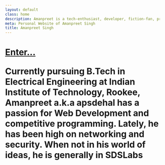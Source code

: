 ```yaml
---
layout: default
class: home
description: Amanpreet is a tech-enthusiast, developer, fiction-fan, programming addict who loves to build up new cool things by exploring the technologies available around the globe. When not fiddling with these things, he is a 3rd Year B.Tech, Electrical Engineering student at Indian Institute of Technology, Roorkee.
meta: Personal Website of Amanpreet Singh
title: Amanpreet Singh
---
```


<h1><a href="/blog" class="enter"> Enter... </a>

<p class='welcome'> Currently pursuing B.Tech in Electrical Engineering at Indian Institute of Technology, Rookee, Amanpreet a.k.a apsdehal has a passion for Web Development and competitive programming. Lately, he has been high on networking and security. When not in his world of ideas, he is generally in SDSLabs</p>